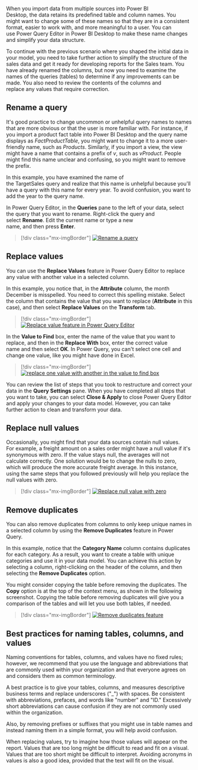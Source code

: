 When you import data from multiple sources into Power BI
Desktop, the data retains its predefined table and column names. You might want to change some of these names so that they are in a consistent format, easier to work with, and more meaningful to a user. You can use Power Query Editor in Power BI Desktop to make these name changes and simplify your data structure. 

To continue with the previous scenario where you shaped the
initial data in your model, you need to take further action to simplify
the structure of the sales data and get it ready for developing reports
for the Sales team. You have already renamed the columns, but now you
need to examine the names of the queries (tables) to determine if any
improvements can be made. You also need to review the contents of the
columns and replace any values that require correction. 

## Rename a query 

It's good practice to change uncommon or unhelpful query names to names
that are more obvious or that the user is more familiar
with. For instance, if you import a product fact table into Power BI
Desktop and the query name displays as *FactProductTable*, you might
want to change it to a more user-friendly name, such as *Products*.
Similarly, if you import a view, the view might have a name that
contains a prefix of *v*, such as *vProduct*. People might find this
name unclear and confusing, so you might want to remove the prefix. 

In this example, you have examined the name of
the TargetSales query and realize that this name is unhelpful because
you'll have a query with this name for every year. To avoid confusion,
you want to add the year to the query name. 

In Power Query Editor, in the **Queries** pane to the left of your data,
select the query that you want to rename. Right-click the query and
select **Rename**. Edit the current name or type a new
name, and then press **Enter**.

> [!div class="mx-imgBorder"]
> [![Rename a query](../media/03-rename-query-ssm.png)](../media/03-rename-query-ssm.png#lightbox)

## Replace values

You can use the **Replace Values** feature in Power Query Editor to
replace any value with another value in a selected column. 

In this example, you notice that, in the **Attribute** column, the month
December is misspelled. You need to correct this spelling
mistake. Select the column that contains the value that you want to
replace (**Attribute** in this case), and then select **Replace
Values** on the **Transform** tab. 

> [!div class="mx-imgBorder"]
> [![Replace value feature in Power Query Editor](../media/03-replace-value-ssm.png)](../media/03-replace-value-ssm.png#lightbox)

In the **Value to Find** box, enter the name of the value that you want
to replace, and then in the **Replace With** box, enter the correct
value name and then select **OK**. In Power Query, you can't select one
cell and change one value, like you might have done in Excel.

> [!div class="mx-imgBorder"]
> [![replace one value with another in the value to find box](../media/03-value-find-ssm.png)](../media/03-value-find-ssm.png#lightbox)

You can review the list of steps that you took to restructure and
correct your data in the **Query Settings** pane. When you have
completed all steps that you want to take, you can select **Close &
Apply** to close Power Query Editor and apply your changes to your data
model. However, you can take further action to clean and transform your
data.

## Replace null values

Occasionally, you might find that your data sources contain null values. For example, a freight amount on a sales order might have a null value if it's synonymous with zero. If the value stays null, the averages will not calculate correctly. One solution would be to change the nulls to zero, which will produce the more accurate freight average. In this instance, using the same steps that you followed previously will help you replace the null values with zero. 

> [!div class="mx-imgBorder"]
> [![Replace null value with zero](../media/03-replace-null-zero-ss.png)](../media/03-replace-null-zero-ss.png#lightbox)

## Remove duplicates 

You can also remove duplicates from columns to only keep unique names in
a selected column by using the **Remove Duplicates** feature in Power
Query. 

In this example, notice that the **Category Name** column contains
duplicates for each category. As a result, you want to create a table
with unique categories and use it in your data model. You can achieve
this action by selecting a column, right-clicking on the header of the
column, and then selecting the **Remove Duplicates** option. 

You might consider copying the table before removing the duplicates. The
**Copy** option is at the top of the context menu, as shown in the
following screenshot. Copying the table before removing duplicates will
give you a comparison of the tables and will let you use both tables, if
needed.

> [!div class="mx-imgBorder"]
> [![Remove duplicates feature](../media/03-remove-duplicates-ssm.png)](../media/03-remove-duplicates-ssm.png#lightbox)

## Best practices for naming tables, columns, and values

Naming conventions for tables, columns, and values have no fixed rules;
however, we recommend that you use the language and abbreviations that
are commonly used within your organization and that everyone agrees on
and considers them as common terminology. 

A best practice is to give your tables, columns, and measures
descriptive business terms and replace underscores ("_") with spaces.
Be consistent with abbreviations, prefaces, and words like "number" and
"ID." Excessively short abbreviations can cause confusion if they are
not commonly used within the organization. 

Also, by removing prefixes or suffixes that you might use in table names
and instead naming them in a simple format, you will help avoid
confusion.

When replacing values, try to imagine how those values will appear on
the report. Values that are too long might be difficult to read and fit
on a visual. Values that are too short might be difficult to interpret.
Avoiding acronyms in values is also a good idea, provided that the text
will fit on the visual.

